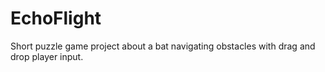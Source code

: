 # EchoFlight
Short puzzle game project about a bat navigating obstacles with drag and drop player input.
